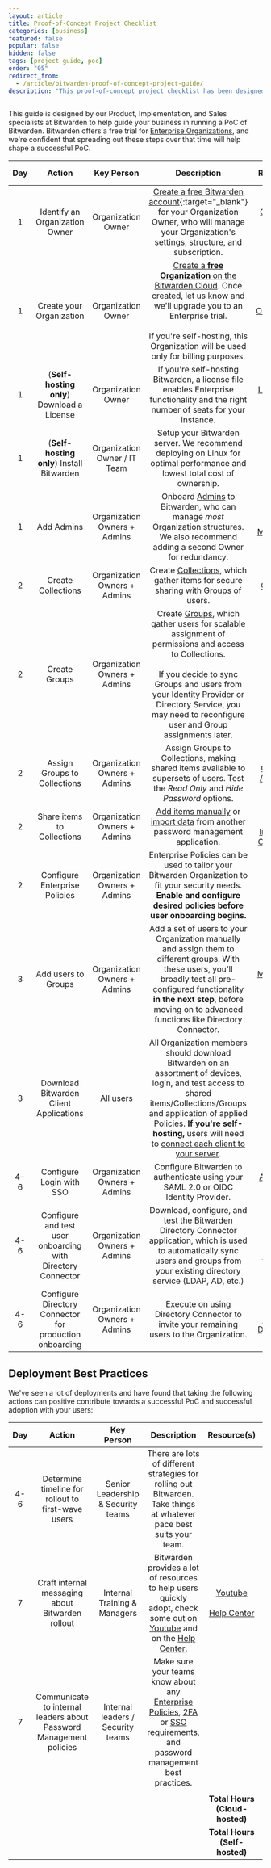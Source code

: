 ```yaml
---
layout: article
title: Proof-of-Concept Project Checklist
categories: [business]
featured: false
popular: false
hidden: false
tags: [project guide, poc]
order: "05"
redirect_from:
  - /article/bitwarden-proof-of-concept-project-guide/
description: "This proof-of-concept project checklist has been designed for businesses by Bitwarden product, implementation, and sales specialists."
---
```


This guide is designed by our Product, Implementation, and Sales specialists at Bitwarden to help guide your business in running a PoC of Bitwarden. Bitwarden offers a free trial for [Enterprise Organizations]({{site.baseurl}}/article/about-organizations/), and we're confident that spreading out these steps over that time will help shape a successful PoC.

|Day|Action|Key Person|Description|Resource(s)|Duration (hrs)|
|:-:|:----:|:--------:|:---------:|:---------:|:------------:|
|1|Identify an Organization Owner|Organization Owner|[Create a free Bitwarden account](https://vault.bitwarden.com/#/register){:target="\_blank"} for your Organization Owner, who will manage your Organization's settings, structure, and subscription.|[Create your Bitwarden Account]({{site.baseurl}}/article/create-bitwarden-account/)|0.1|
|1|Create your Organization|Organization Owner|[Create a **free Organization** on the Bitwarden Cloud]({{site.baseurl}}/article/getting-started-organizations/#setup-your-organization). Once created, let us know and we'll upgrade you to an Enterprise trial.<br><br>If you're self-hosting, this Organization will be used only for billing purposes.|[Organizations]({{site.baseurl}}/article/about-organizations/)|0.1|
|1|(**Self-hosting only**) Download a License|Organization Owner|If you're self-hosting Bitwarden, a license file enables Enterprise functionality and the right number of seats for your instance.|[License Paid Features]({{site.baseurl}}/article/licensing-on-premise/#organization-license)|0.1|
|1|(**Self-hosting only**) Install Bitwarden|Organization Owner / IT Team|Setup your Bitwarden server. We recommend deploying on Linux for optimal performance and lowest total cost of ownership.|[Install and Deploy]({{site.baseurl}}/article/install-on-premise/)|2.5|
|1|Add Admins|Organization Owners + Admins|Onboard [Admins]({{site.baseurl}}/article/user-types-access-control/) to Bitwarden, who can manage *most* Organization structures. We also recommend adding a second Owner for redundancy.|[User Management]({{site.baseurl}}/article/managing-users/)|0.2|
|2|Create Collections|Organization Owners + Admins|Create [Collections]({{site.baseurl}}/article/about-collections/), which gather items for secure sharing with Groups of users.|[Collections]({{site.baseurl}}/article/about-collections/)|0.25|
|2| Create Groups|Organization Owners + Admins|Create [Groups]({{site.baseurl}}/article/about-groups/), which gather users for scalable assignment of permissions and access to Collections.<br><br>If you decide to sync Groups and users from your Identity Provider or Directory Service, you may need to reconfigure user and Group assignments later.|[Groups]({{site.baseurl}}/article/groups/)|0.25|    
|2|Assign Groups to Collections|Organization Owners + Admins| Assign Groups to Collections, making shared items available to supersets of users. Test the *Read Only* and *Hide Password* options.|[Collections Assignment]({{site.baseurl}}/article/about-groups/#edit-collections-assignments)|.5|
|2|Share items to Collections|Organization Owners + Admins|[Add items manually]({{site.baseurl}}/article/sharing/#create-an-organization-item) or [import data]({{site.baseurl}}/article/import-to-org/) from another password management application.|[Sharing]({{site.baseurl}}/article/sharing/)<br><br>[Import to an Organization]({{site.baseurl}}/article/import-to-org/)|0.25|
|2|Configure Enterprise Policies|Organization Owners + Admins|Enterprise Policies can be used to tailor your Bitwarden Organization to fit your security needs. **Enable and configure desired policies before user onboarding begins.**|[Enterprise Policies]({{site.baseurl}}/article/policies/)|0.1|
|3|Add users to Groups|Organization Owners + Admins|Add a set of users to your Organization manually and assign them to different groups. With these users, you'll broadly test all pre-configured functionality **in the next step**, before moving on to advanced functions like Directory Connector.|[User Management]({{site.baseurl}}/article/managing-users/)<br><br>[Groups]({{site.baseurl}}/article/about-groups/)|0.5|
|3|Download Bitwarden Client Applications|All users|All Organization members should download Bitwarden on an assortment of devices, login, and test access to shared items/Collections/Groups and application of applied Policies. **If you're self-hosting,** users will need to [connect each client to your server]({{site.baseurl}}/article/change-client-environment/).|[Download Bitwarden](https://get.bitwarden.com/)|0.5|
|4-6|Configure Login with SSO|Organization Owners + Admins|Configure Bitwarden to authenticate using your SAML 2.0 or OIDC Identity Provider.|[About Login with SSO]({{site.baseurl}}/article/about-sso/)|1.5|
|4-6|Configure and test user onboarding with Directory Connector|Organization Owners + Admins|Download, configure, and test the Bitwarden Directory Connector application, which is used to automatically sync users and groups from your existing directory service (LDAP, AD, etc.)|[About Directory Connector]({{site.baseurl}}/article/directory-sync/)|1.5|
|4-6|Configure Directory Connector for production onboarding|Organization Owners + Admins|Execute on using Directory Connector to invite your remaining users to the Organization.|[Directory Connector Desktop App]({{site.baseurl}}/article/directory-sync-desktop/)|1|

## Deployment Best Practices

We've seen a lot of deployments and have found that taking the following actions can positive contribute towards a successful PoC and successful adoption with your users:

|Day|Action|Key Person|Description|Resource(s)|Duration (hrs)|
|:-:|:----:|:--------:|:---------:|:---------:|:------------:|
|4-6|Determine timeline for rollout to first-wave users|Senior Leadership & Security teams|There are lots of different strategies for rolling out Bitwarden. Take things at whatever pace best suits your team.| | |
|7|Craft internal messaging about Bitwarden rollout|Internal Training & Managers|Bitwarden provides a lot of resources to help users quickly adopt, check some out on [Youtube](http://youtube.com/bitwarden) and on the [Help Center]({{site.baseurl}}).|[Youtube](http://youtube.com/bitwarden)<br><br>[Help Center](https://bitwarden.com/help)||  
|7|Communicate to internal leaders about Password Management policies|Internal leaders / Security teams|Make sure your teams know about any [Enterprise Policies]({{site.baseurl}}/article/policies/), [2FA]({{site.baseurl}}/article/setup-two-step-login-duo/) or [SSO]({{site.baseurl}}/article/about-sso/) requirements, and password management best practices.| | |
| | | | | | |
| | | | |**Total Hours (Cloud-hosted)**|**7.35**|
| | | | |**Total Hours (Self-hosted)**|**9.85**|
